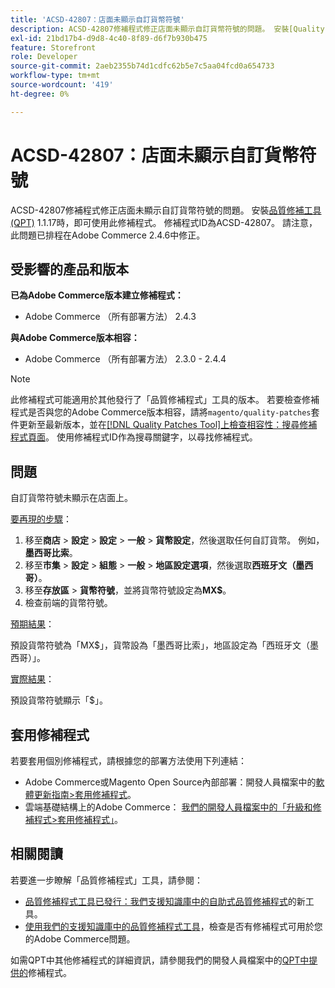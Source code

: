 ```yaml
---
title: 'ACSD-42807：店面未顯示自訂貨幣符號'
description: ACSD-42807修補程式修正店面未顯示自訂貨幣符號的問題。 安裝[Quality Patches Tool (QPT)](/help/announcements/adobe-commerce-announcements/magento-quality-patches-released-new-tool-to-self-serve-quality-patches.md) 1.1.17時，即可使用此修補程式。 修補程式ID為ACSD-42807。 請注意，此問題已排程在Adobe Commerce 2.4.6中修正。
exl-id: 21bd17b4-d9d8-4c40-8f89-d6f7b930b475
feature: Storefront
role: Developer
source-git-commit: 2aeb2355b74d1cdfc62b5e7c5aa04fcd0a654733
workflow-type: tm+mt
source-wordcount: '419'
ht-degree: 0%

---
```


# ACSD-42807：店面未顯示自訂貨幣符號

ACSD-42807修補程式修正店面未顯示自訂貨幣符號的問題。 安裝[品質修補工具(QPT)](/help/announcements/adobe-commerce-announcements/magento-quality-patches-released-new-tool-to-self-serve-quality-patches.md) 1.1.17時，即可使用此修補程式。 修補程式ID為ACSD-42807。 請注意，此問題已排程在Adobe Commerce 2.4.6中修正。

## 受影響的產品和版本

**已為Adobe Commerce版本建立修補程式：**

* Adobe Commerce （所有部署方法） 2.4.3

**與Adobe Commerce版本相容：**

* Adobe Commerce （所有部署方法） 2.3.0 - 2.4.4

>[!NOTE]
>
>此修補程式可能適用於其他發行了「品質修補程式」工具的版本。 若要檢查修補程式是否與您的Adobe Commerce版本相容，請將`magento/quality-patches`套件更新至最新版本，並在[[!DNL Quality Patches Tool]上檢查相容性：搜尋修補程式頁面](https://experienceleague.adobe.com/tools/commerce-quality-patches/index.html)。 使用修補程式ID作為搜尋關鍵字，以尋找修補程式。

## 問題

自訂貨幣符號未顯示在店面上。

<u>要再現的步驟</u>：

1. 移至&#x200B;**商店** > **設定** > **設定** > **一般** > **貨幣設定**，然後選取任何自訂貨幣。 例如，**墨西哥比索**。
1. 移至&#x200B;**市集** > **設定** > **組態** > **一般** > **地區設定選項**，然後選取&#x200B;**西班牙文（墨西哥）**。
1. 移至&#x200B;**存放區** > **貨幣符號**，並將貨幣符號設定為&#x200B;**MX$**。
1. 檢查前端的貨幣符號。

<u>預期結果</u>：

預設貨幣符號為「MX$」，貨幣設為「墨西哥比索」，地區設定為「西班牙文（墨西哥）」。

<u>實際結果</u>：

預設貨幣符號顯示「$」。

## 套用修補程式

若要套用個別修補程式，請根據您的部署方法使用下列連結：

* Adobe Commerce或Magento Open Source內部部署：開發人員檔案中的[軟體更新指南>套用修補程式](https://experienceleague.adobe.com/en/docs/commerce-operations/tools/quality-patches-tool/usage)。
* 雲端基礎結構上的Adobe Commerce： [我們的開發人員檔案中的「升級和修補程式>套用修補程式」](https://experienceleague.adobe.com/en/docs/commerce-cloud-service/user-guide/develop/upgrade/apply-patches)。

## 相關閱讀

若要進一步瞭解「品質修補程式」工具，請參閱：

* [品質修補程式工具已發行：我們支援知識庫中的自助式品質修補程式](/help/announcements/adobe-commerce-announcements/magento-quality-patches-released-new-tool-to-self-serve-quality-patches.md)的新工具。
* [使用我們的支援知識庫中的品質修補程式工具](/help/support-tools/patches-available-in-qpt-tool/check-patch-for-magento-issue-with-magento-quality-patches.md)，檢查是否有修補程式可用於您的Adobe Commerce問題。

如需QPT中其他修補程式的詳細資訊，請參閱我們的開發人員檔案中的[QPT中提供的](https://experienceleague.adobe.com/tools/commerce-quality-patches/index.html)修補程式。
